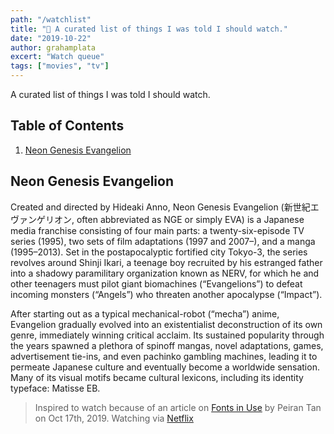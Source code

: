 ```yaml
---
path: "/watchlist"
title: "🎥 A curated list of things I was told I should watch."
date: "2019-10-22"
author: grahamplata
excert: "Watch queue"
tags: ["movies", "tv"]
---
```


A curated list of things I was told I should watch.

## Table of Contents

1. [Neon Genesis Evangelion](#neon-genesis-evangelion)

## Neon Genesis Evangelion

Created and directed by Hideaki Anno, Neon Genesis Evangelion (新世紀エヴァンゲリオン, often abbreviated as NGE or simply EVA) is a Japanese media franchise consisting of four main parts: a twenty-six-episode TV series (1995), two sets of film adaptations (1997 and 2007–), and a manga (1995–2013). Set in the postapocalyptic fortified city Tokyo-3, the series revolves around Shinji Ikari, a teenage boy recruited by his estranged father into a shadowy paramilitary organization known as NERV, for which he and other teenagers must pilot giant biomachines (“Evangelions”) to defeat incoming monsters (“Angels”) who threaten another apocalypse (“Impact”).

After starting out as a typical mechanical-robot (“mecha”) anime, Evangelion gradually evolved into an existentialist deconstruction of its own genre, immediately winning critical acclaim. Its sustained popularity through the years spawned a plethora of spinoff mangas, novel adaptations, games, advertisement tie-ins, and even pachinko gambling machines, leading it to permeate Japanese culture and eventually become a worldwide sensation. Many of its visual motifs became cultural lexicons, including its identity typeface: Matisse EB.

> Inspired to watch because of an article on [Fonts in Use](https://fontsinuse.com/uses/28760/neon-genesis-evangelion) by Peiran Tan on Oct 17th, 2019.
> Watching via [Netflix](https://www.netflix.com/title/81033445/)
